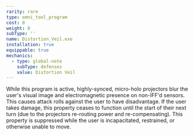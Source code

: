 ```yaml
---
rarity: rare
type: omni_tool_program
cost: 0
weight: 0
subType: ''
name: Distortion_Veil.exe
installation: true
equippable: true
mechanics:
  - type: global-note
    subType: defenses
    value: Distortion Veil
---
```

While this program is active, highly-synced, micro-holo projectors blur the user's visual image and electromagnetic
presence on non-IFF'd sensors. This causes attack rolls against the user to have disadvantage. If the user takes damage,
this property ceases to function until the start of their next turn (due to the projectors re-routing power and re-compensating).
This property is suppressed while the user is incapacitated, restrained, or otherwise unable to move.
